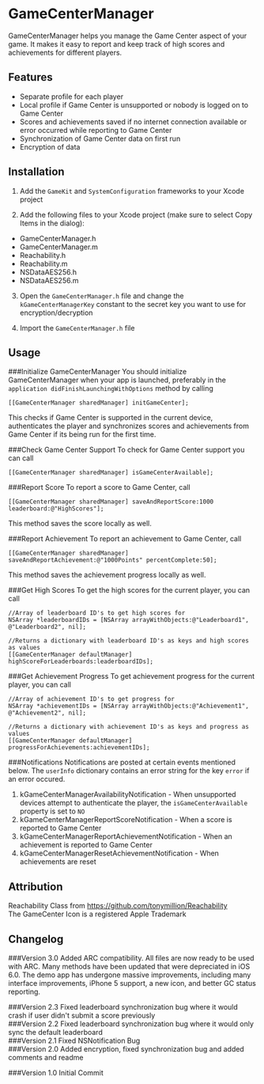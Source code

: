 GameCenterManager
=========================

GameCenterManager helps you manage the Game Center aspect of your game. It makes it easy to report and keep track of high scores and achievements for different players.

Features
--------

- Separate profile for each player
- Local profile if Game Center is unsupported or nobody is logged on to Game Center
- Scores and achievements saved if no internet connection available or error occurred while reporting to Game Center
- Synchronization of Game Center data on first run
- Encryption of data

Installation
------------

1. Add the `GameKit` and `SystemConfiguration` frameworks to your Xcode project

2. Add the following files to your Xcode project (make sure to select Copy Items in the dialog):
 - GameCenterManager.h  
 - GameCenterManager.m
 - Reachability.h
 - Reachability.m
 - NSDataAES256.h
 - NSDataAES256.m

3. Open the `GameCenterManager.h` file and change the `kGameCenterManagerKey` constant to the secret key you want to use for encryption/decryption

4. Import the `GameCenterManager.h` file

Usage
-----

###Initialize GameCenterManager
You should initialize GameCenterManager when your app is launched, preferably in the `application didFinishLaunchingWithOptions` method by calling

    [[GameCenterManager sharedManager] initGameCenter];  

This checks if Game Center is supported in the current device, authenticates the player and synchronizes scores and achievements from Game Center if its being run for the first time.

###Check Game Center Support
To check for Game Center support you can call

    [[GameCenterManager sharedManager] isGameCenterAvailable];  


###Report Score
To report a score to Game Center, call

    [[GameCenterManager sharedManager] saveAndReportScore:1000 leaderboard:@"HighScores"];  

This method saves the score locally as well.

###Report Achievement
To report an achievement to Game Center, call

    [[GameCenterManager sharedManager] saveAndReportAchievement:@"1000Points" percentComplete:50];  

This method saves the achievement progress locally as well.

###Get High Scores
To get the high scores for the current player, you can call

    //Array of leaderboard ID's to get high scores for
    NSArray *leaderboardIDs = [NSArray arrayWithObjects:@"Leaderboard1", @"Leaderboard2", nil];

    //Returns a dictionary with leaderboard ID's as keys and high scores as values
    [[GameCenterManager defaultManager] highScoreForLeaderboards:leaderboardIDs];  

###Get Achievement Progress
To get achievement progress for the current player, you can call

    //Array of achievement ID's to get progress for
    NSArray *achievementIDs = [NSArray arrayWithObjects:@"Achievement1", @"Achievement2", nil];

    //Returns a dictionary with achievement ID's as keys and progress as values
    [[GameCenterManager defaultManager] progressForAchievements:achievementIDs];  

###Notifications
Notifications are posted at certain events mentioned below. The `userInfo` dictionary contains an error string for the key `error` if an error occured.

1. kGameCenterManagerAvailabilityNotification - When unsupported devices attempt to authenticate the player, the `isGameCenterAvailable` property is set to `NO`
2. kGameCenterManagerReportScoreNotification - When a score is reported to Game Center
3. kGameCenterManagerReportAchievementNotification - When an achievement is reported to Game Center
4. kGameCenterManagerResetAchievementNotification - When achievements are reset

Attribution
-----

Reachability Class from https://github.com/tonymillion/Reachability  
The GameCenter Icon is a registered Apple Trademark

Changelog
-----

###Version 3.0
Added ARC compatibility. All files are now ready to be used with ARC. Many methods have been updated that were depreciated in iOS 6.0. The demo app has undergone massive improvements, including many interface improvements, iPhone 5 support, a new icon, and better GC status reporting. 

###Version 2.3
Fixed leaderboard synchronization bug where it would crash if user didn't submit a score previously  
###Version 2.2
Fixed leaderboard synchronization bug where it would only sync the default leaderboard  
###Version 2.1
Fixed NSNotification Bug  
###Version 2.0
Added encryption, fixed synchronization bug and added comments and readme

###Version 1.0
Initial Commit